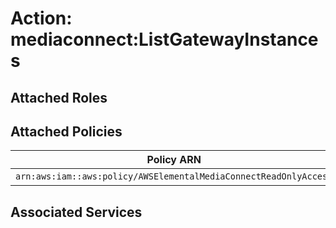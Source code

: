 # Action: mediaconnect:ListGatewayInstances

## Attached Roles

## Attached Policies

| Policy ARN | Policy Name |
|------------|-------------|
| `arn:aws:iam::aws:policy/AWSElementalMediaConnectReadOnlyAccess` | [AWSElementalMediaConnectReadOnlyAccess](../policies.md#awselementalmediaconnectreadonlyaccess) |

## Associated Services

